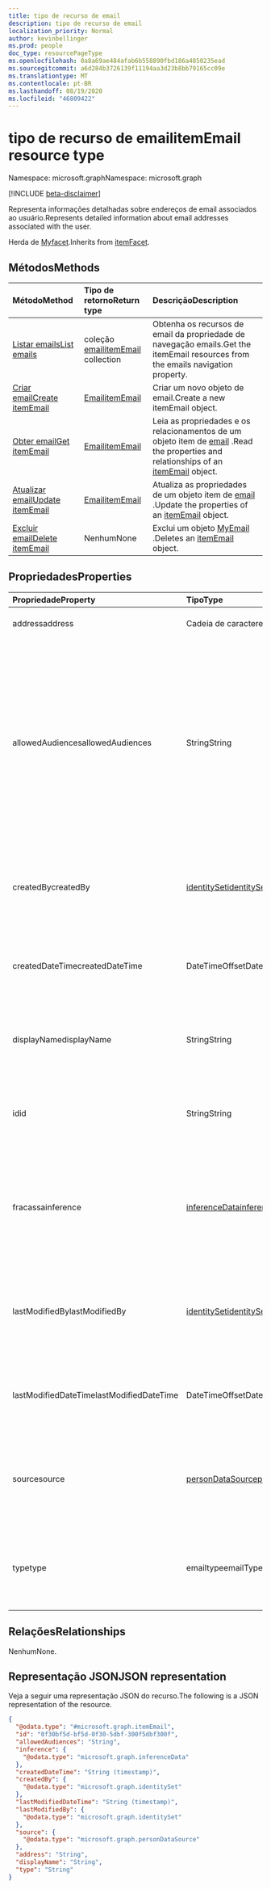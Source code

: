 ```yaml
---
title: tipo de recurso de email
description: tipo de recurso de email
localization_priority: Normal
author: kevinbellinger
ms.prod: people
doc_type: resourcePageType
ms.openlocfilehash: 0a8a69ae484afab6b558890fbd186a4850235ead
ms.sourcegitcommit: a6d284b3726139f11194aa3d23b8bb79165cc09e
ms.translationtype: MT
ms.contentlocale: pt-BR
ms.lasthandoff: 08/19/2020
ms.locfileid: "46809422"
---
```

# <a name="itememail-resource-type"></a><span data-ttu-id="adcf1-103">tipo de recurso de email</span><span class="sxs-lookup"><span data-stu-id="adcf1-103">itemEmail resource type</span></span>

<span data-ttu-id="adcf1-104">Namespace: microsoft.graph</span><span class="sxs-lookup"><span data-stu-id="adcf1-104">Namespace: microsoft.graph</span></span>

[!INCLUDE [beta-disclaimer](../../includes/beta-disclaimer.md)]

<span data-ttu-id="adcf1-105">Representa informações detalhadas sobre endereços de email associados ao usuário.</span><span class="sxs-lookup"><span data-stu-id="adcf1-105">Represents detailed information about email addresses associated with the user.</span></span>

<span data-ttu-id="adcf1-106">Herda de [Myfacet](../resources/itemfacet.md).</span><span class="sxs-lookup"><span data-stu-id="adcf1-106">Inherits from [itemFacet](../resources/itemfacet.md).</span></span>

## <a name="methods"></a><span data-ttu-id="adcf1-107">Métodos</span><span class="sxs-lookup"><span data-stu-id="adcf1-107">Methods</span></span>
|<span data-ttu-id="adcf1-108">Método</span><span class="sxs-lookup"><span data-stu-id="adcf1-108">Method</span></span>|<span data-ttu-id="adcf1-109">Tipo de retorno</span><span class="sxs-lookup"><span data-stu-id="adcf1-109">Return type</span></span>|<span data-ttu-id="adcf1-110">Descrição</span><span class="sxs-lookup"><span data-stu-id="adcf1-110">Description</span></span>|
|:---|:---|:---|
|[<span data-ttu-id="adcf1-111">Listar emails</span><span class="sxs-lookup"><span data-stu-id="adcf1-111">List emails</span></span>](../api/profile-list-emails.md)|<span data-ttu-id="adcf1-112">coleção [email](../resources/itememail.md)</span><span class="sxs-lookup"><span data-stu-id="adcf1-112">[itemEmail](../resources/itememail.md) collection</span></span>|<span data-ttu-id="adcf1-113">Obtenha os recursos de email da propriedade de navegação emails.</span><span class="sxs-lookup"><span data-stu-id="adcf1-113">Get the itemEmail resources from the emails navigation property.</span></span>|
|[<span data-ttu-id="adcf1-114">Criar email</span><span class="sxs-lookup"><span data-stu-id="adcf1-114">Create itemEmail</span></span>](../api/profile-post-emails.md)|[<span data-ttu-id="adcf1-115">Email</span><span class="sxs-lookup"><span data-stu-id="adcf1-115">itemEmail</span></span>](../resources/itememail.md)|<span data-ttu-id="adcf1-116">Criar um novo objeto de email.</span><span class="sxs-lookup"><span data-stu-id="adcf1-116">Create a new itemEmail object.</span></span>|
|[<span data-ttu-id="adcf1-117">Obter email</span><span class="sxs-lookup"><span data-stu-id="adcf1-117">Get itemEmail</span></span>](../api/itememail-get.md)|[<span data-ttu-id="adcf1-118">Email</span><span class="sxs-lookup"><span data-stu-id="adcf1-118">itemEmail</span></span>](../resources/itememail.md)|<span data-ttu-id="adcf1-119">Leia as propriedades e os relacionamentos de um objeto item de [email](../resources/itememail.md) .</span><span class="sxs-lookup"><span data-stu-id="adcf1-119">Read the properties and relationships of an [itemEmail](../resources/itememail.md) object.</span></span>|
|[<span data-ttu-id="adcf1-120">Atualizar email</span><span class="sxs-lookup"><span data-stu-id="adcf1-120">Update itemEmail</span></span>](../api/itememail-update.md)|[<span data-ttu-id="adcf1-121">Email</span><span class="sxs-lookup"><span data-stu-id="adcf1-121">itemEmail</span></span>](../resources/itememail.md)|<span data-ttu-id="adcf1-122">Atualiza as propriedades de um objeto item de [email](../resources/itememail.md) .</span><span class="sxs-lookup"><span data-stu-id="adcf1-122">Update the properties of an [itemEmail](../resources/itememail.md) object.</span></span>|
|[<span data-ttu-id="adcf1-123">Excluir email</span><span class="sxs-lookup"><span data-stu-id="adcf1-123">Delete itemEmail</span></span>](../api/itememail-delete.md)|<span data-ttu-id="adcf1-124">Nenhum</span><span class="sxs-lookup"><span data-stu-id="adcf1-124">None</span></span>|<span data-ttu-id="adcf1-125">Exclui um objeto [MyEmail](../resources/itememail.md) .</span><span class="sxs-lookup"><span data-stu-id="adcf1-125">Deletes an [itemEmail](../resources/itememail.md) object.</span></span>|

## <a name="properties"></a><span data-ttu-id="adcf1-126">Propriedades</span><span class="sxs-lookup"><span data-stu-id="adcf1-126">Properties</span></span>
|<span data-ttu-id="adcf1-127">Propriedade</span><span class="sxs-lookup"><span data-stu-id="adcf1-127">Property</span></span>|<span data-ttu-id="adcf1-128">Tipo</span><span class="sxs-lookup"><span data-stu-id="adcf1-128">Type</span></span>|<span data-ttu-id="adcf1-129">Descrição</span><span class="sxs-lookup"><span data-stu-id="adcf1-129">Description</span></span>|
|:---|:---|:---|
|<span data-ttu-id="adcf1-130">address</span><span class="sxs-lookup"><span data-stu-id="adcf1-130">address</span></span>|<span data-ttu-id="adcf1-131">Cadeia de caracteres</span><span class="sxs-lookup"><span data-stu-id="adcf1-131">String</span></span>|<span data-ttu-id="adcf1-132">O próprio endereço de email.</span><span class="sxs-lookup"><span data-stu-id="adcf1-132">The email address itself.</span></span>|
|<span data-ttu-id="adcf1-133">allowedAudiences</span><span class="sxs-lookup"><span data-stu-id="adcf1-133">allowedAudiences</span></span>|<span data-ttu-id="adcf1-134">String</span><span class="sxs-lookup"><span data-stu-id="adcf1-134">String</span></span>|<span data-ttu-id="adcf1-135">As audiências que podem ver os valores contidos na entidade.</span><span class="sxs-lookup"><span data-stu-id="adcf1-135">The audiences that are able to see the values contained within the entity.</span></span> <span data-ttu-id="adcf1-136">Herdado de [MyFace](../resources/itemfacet.md).</span><span class="sxs-lookup"><span data-stu-id="adcf1-136">Inherited from [itemFacet](../resources/itemfacet.md).</span></span> <span data-ttu-id="adcf1-137">Os valores possíveis são: `me`, `family`, `contacts`, `groupMembers`, `organization`, `federatedOrganizations`, `everyone`, `unknownFutureValue`.</span><span class="sxs-lookup"><span data-stu-id="adcf1-137">Possible values are: `me`, `family`, `contacts`, `groupMembers`, `organization`, `federatedOrganizations`, `everyone`, `unknownFutureValue`.</span></span>|
|<span data-ttu-id="adcf1-138">createdBy</span><span class="sxs-lookup"><span data-stu-id="adcf1-138">createdBy</span></span>|[<span data-ttu-id="adcf1-139">identitySet</span><span class="sxs-lookup"><span data-stu-id="adcf1-139">identitySet</span></span>](../resources/identityset.md)|<span data-ttu-id="adcf1-140">Fornece o identificador do usuário e/ou aplicativo que criou a entidade.</span><span class="sxs-lookup"><span data-stu-id="adcf1-140">Provides the identifier of the user and/or application that created the entity.</span></span> <span data-ttu-id="adcf1-141">Herdado de [MyFace](../resources/itemfacet.md).</span><span class="sxs-lookup"><span data-stu-id="adcf1-141">Inherited from [itemFacet](../resources/itemfacet.md).</span></span>|
|<span data-ttu-id="adcf1-142">createdDateTime</span><span class="sxs-lookup"><span data-stu-id="adcf1-142">createdDateTime</span></span>|<span data-ttu-id="adcf1-143">DateTimeOffset</span><span class="sxs-lookup"><span data-stu-id="adcf1-143">DateTimeOffset</span></span>|<span data-ttu-id="adcf1-144">Fornece o dateTimeOffset para quando a entidade foi criada.</span><span class="sxs-lookup"><span data-stu-id="adcf1-144">Provides the dateTimeOffset for when the entity was created.</span></span> <span data-ttu-id="adcf1-145">Herdado de [MyFace](../resources/itemfacet.md).</span><span class="sxs-lookup"><span data-stu-id="adcf1-145">Inherited from [itemFacet](../resources/itemfacet.md).</span></span>|
|<span data-ttu-id="adcf1-146">displayName</span><span class="sxs-lookup"><span data-stu-id="adcf1-146">displayName</span></span>|<span data-ttu-id="adcf1-147">String</span><span class="sxs-lookup"><span data-stu-id="adcf1-147">String</span></span>|<span data-ttu-id="adcf1-148">O nome ou rótulo que um usuário associou a um endereço de email específico.</span><span class="sxs-lookup"><span data-stu-id="adcf1-148">The name or label a user has associated with a particular email address.</span></span>|
|<span data-ttu-id="adcf1-149">id</span><span class="sxs-lookup"><span data-stu-id="adcf1-149">id</span></span>|<span data-ttu-id="adcf1-150">String</span><span class="sxs-lookup"><span data-stu-id="adcf1-150">String</span></span>|<span data-ttu-id="adcf1-151">Identificador usado para o endereçamento individual da entidade.</span><span class="sxs-lookup"><span data-stu-id="adcf1-151">Identifier used for individually addressing the entity.</span></span> <span data-ttu-id="adcf1-152">Herdado da [entidade](../resources/entity.md)</span><span class="sxs-lookup"><span data-stu-id="adcf1-152">Inherited from [entity](../resources/entity.md)</span></span>|
|<span data-ttu-id="adcf1-153">fracassa</span><span class="sxs-lookup"><span data-stu-id="adcf1-153">inference</span></span>|[<span data-ttu-id="adcf1-154">inferenceData</span><span class="sxs-lookup"><span data-stu-id="adcf1-154">inferenceData</span></span>](../resources/inferencedata.md)|<span data-ttu-id="adcf1-155">Contém detalhes de inferência se a entidade for inferida pelo aplicativo de criação ou modificação.</span><span class="sxs-lookup"><span data-stu-id="adcf1-155">Contains inference detail if the entity is inferred by the creating or modifying application.</span></span> <span data-ttu-id="adcf1-156">Herdado de [MyFace](../resources/itemfacet.md).</span><span class="sxs-lookup"><span data-stu-id="adcf1-156">Inherited from [itemFacet](../resources/itemfacet.md).</span></span>|
|<span data-ttu-id="adcf1-157">lastModifiedBy</span><span class="sxs-lookup"><span data-stu-id="adcf1-157">lastModifiedBy</span></span>|[<span data-ttu-id="adcf1-158">identitySet</span><span class="sxs-lookup"><span data-stu-id="adcf1-158">identitySet</span></span>](../resources/identityset.md)|<span data-ttu-id="adcf1-159">Fornece o identificador do usuário e/ou aplicativo que modificou a entidade pela última vez.</span><span class="sxs-lookup"><span data-stu-id="adcf1-159">Provides the identifier of the user and/or application that last modified the entity.</span></span> <span data-ttu-id="adcf1-160">Herdado de [MyFace](../resources/itemfacet.md).</span><span class="sxs-lookup"><span data-stu-id="adcf1-160">Inherited from [itemFacet](../resources/itemfacet.md).</span></span>|
|<span data-ttu-id="adcf1-161">lastModifiedDateTime</span><span class="sxs-lookup"><span data-stu-id="adcf1-161">lastModifiedDateTime</span></span>|<span data-ttu-id="adcf1-162">DateTimeOffset</span><span class="sxs-lookup"><span data-stu-id="adcf1-162">DateTimeOffset</span></span>|<span data-ttu-id="adcf1-163">Fornece o dateTimeOffset para quando a entidade foi criada.</span><span class="sxs-lookup"><span data-stu-id="adcf1-163">Provides the dateTimeOffset for when the entity was created.</span></span> <span data-ttu-id="adcf1-164">Herdado de [MyFace](../resources/itemfacet.md).</span><span class="sxs-lookup"><span data-stu-id="adcf1-164">Inherited from [itemFacet](../resources/itemfacet.md).</span></span>|
|<span data-ttu-id="adcf1-165">source</span><span class="sxs-lookup"><span data-stu-id="adcf1-165">source</span></span>|[<span data-ttu-id="adcf1-166">personDataSource</span><span class="sxs-lookup"><span data-stu-id="adcf1-166">personDataSource</span></span>](../resources/persondatasource.md)|<span data-ttu-id="adcf1-167">Onde os valores são originados se forem sincronizados a partir de outro serviço.</span><span class="sxs-lookup"><span data-stu-id="adcf1-167">Where the values originated if synced from another service.</span></span> <span data-ttu-id="adcf1-168">Herdado de [MyFace](../resources/itemfacet.md).</span><span class="sxs-lookup"><span data-stu-id="adcf1-168">Inherited from [itemFacet](../resources/itemfacet.md).</span></span>|
|<span data-ttu-id="adcf1-169">type</span><span class="sxs-lookup"><span data-stu-id="adcf1-169">type</span></span>|<span data-ttu-id="adcf1-170">emailtype</span><span class="sxs-lookup"><span data-stu-id="adcf1-170">emailType</span></span>|<span data-ttu-id="adcf1-171">O tipo de endereço de email.</span><span class="sxs-lookup"><span data-stu-id="adcf1-171">The type of email address.</span></span> <span data-ttu-id="adcf1-172">Os valores possíveis são: `unknown`, `work`, `personal`, `main`, `other`.</span><span class="sxs-lookup"><span data-stu-id="adcf1-172">Possible values are: `unknown`, `work`, `personal`, `main`, `other`.</span></span>|

## <a name="relationships"></a><span data-ttu-id="adcf1-173">Relações</span><span class="sxs-lookup"><span data-stu-id="adcf1-173">Relationships</span></span>
<span data-ttu-id="adcf1-174">Nenhum</span><span class="sxs-lookup"><span data-stu-id="adcf1-174">None.</span></span>

## <a name="json-representation"></a><span data-ttu-id="adcf1-175">Representação JSON</span><span class="sxs-lookup"><span data-stu-id="adcf1-175">JSON representation</span></span>
<span data-ttu-id="adcf1-176">Veja a seguir uma representação JSON do recurso.</span><span class="sxs-lookup"><span data-stu-id="adcf1-176">The following is a JSON representation of the resource.</span></span>
<!-- {
  "blockType": "resource",
  "keyProperty": "id",
  "@odata.type": "microsoft.graph.itemEmail",
  "baseType": "microsoft.graph.itemFacet",
  "openType": false
}
-->
``` json
{
  "@odata.type": "#microsoft.graph.itemEmail",
  "id": "0f30bf5d-bf5d-0f30-5dbf-300f5dbf300f",
  "allowedAudiences": "String",
  "inference": {
    "@odata.type": "microsoft.graph.inferenceData"
  },
  "createdDateTime": "String (timestamp)",
  "createdBy": {
    "@odata.type": "microsoft.graph.identitySet"
  },
  "lastModifiedDateTime": "String (timestamp)",
  "lastModifiedBy": {
    "@odata.type": "microsoft.graph.identitySet"
  },
  "source": {
    "@odata.type": "microsoft.graph.personDataSource"
  },
  "address": "String",
  "displayName": "String",
  "type": "String"
}
```
